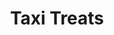 ---
layout: post
title: Taxi Treats
site: http://www.taxitreats.com/
image: http://files.tnyu.org/projects/taxitreats.png
creator:
  - name: Brian Shimmerlik
    school: NYU
    twitter: ShimmersAtStern
    eboard: false
    current: false
launchdate:
demodays: November 2012
---